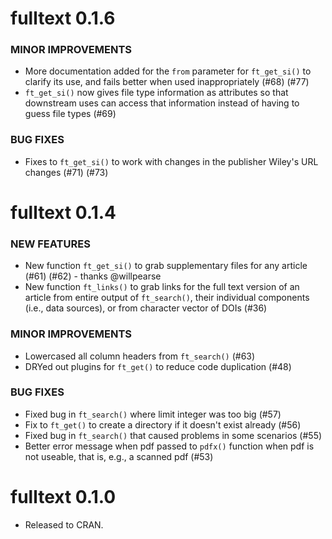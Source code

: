 fulltext 0.1.6
===============

### MINOR IMPROVEMENTS

* More documentation added for the `from` parameter for `ft_get_si()` to clarify its use, and fails better when used inappropriately (#68) (#77)
* `ft_get_si()` now gives file type information as attributes so that downstream uses can access that information instead of having to guess file types (#69)

### BUG FIXES

* Fixes to `ft_get_si()` to work with changes in the publisher Wiley's URL changes (#71) (#73)

fulltext 0.1.4
===============

### NEW FEATURES

* New function `ft_get_si()` to grab supplementary files for any
article (#61) (#62) - thanks @willpearse
* New function `ft_links()` to grab links for the full text version 
of an article from entire output of `ft_search()`, their individual 
components (i.e., data sources), or from character vector of DOIs (#36)

### MINOR IMPROVEMENTS

* Lowercased all column headers from `ft_search()` (#63)
* DRYed out plugins for `ft_get()` to reduce code duplication (#48)

### BUG FIXES

* Fixed bug in `ft_search()` where limit integer was too big (#57)
* Fix to `ft_get()` to create a directory if it doesn't exist 
already (#56)
* Fixed bug in `ft_search()` that caused problems in some scenarios (#55)
* Better error message when pdf passed to `pdfx()` function when 
pdf is not useable, that is, e.g., a scanned pdf (#53)

fulltext 0.1.0
===============

* Released to CRAN.
